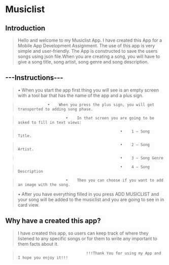 # Musiclist

## Introduction

> Hello and welcome to my Musiclist App. I have created this App for a Mobile App Development Assignment. The use of this app is very simple and user-friendly. The App is constructed to save the users songs using json file.When you are creating a song, you will have to give a song title, song artist, song genre and song description.

## ---Instructions---

> •	When you start the app first thing you will see is an empty screen with a tool bar that has the name of the app and a plus sign.

>                  •	When you press the plus sign, you will get transported to adding song phase.

>                          •	In that screen you are going to be asked to fill in text views:

>                                                  •	1 – Song Title.

>                                                  •	2 – Song Artist.

>                                                  •	3 – Song Genre

>                                                  •	4 – Song Description

>                          •	Then you can choose if you want to add an image with the song.

>•	After you have everything filled in you press ADD MUSICLIST and your song will be added to the musiclist and you are going to see in in card view.

## Why have a created this app?

>I have created this app, so users can keep track of where they listened to any specific songs or for them to write any important to them facts about it.

>                                   !!!Thank You for using my App and I hope you enjoy it!!!
